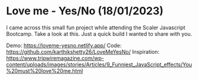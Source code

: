 # Love me - Yes/No (18/01/2023)

I came across this small fun project while attending the Scaler Javascript Bootcamp. Take a look at this. Just a quick build I wanted to share with you.

Demo: https://loveme-yesno.netlify.app/
Code: https://github.com/karthikshetty26/LoveMeYesNo/
Inspiration: https://www.tripwiremagazine.com/wp-content/uploads/images/stories/Articles/9_Funniest_JavaScript_effects/You%20must%20love%20me.html
